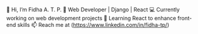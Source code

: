 👋 Hi, I’m Fidha A. T. P.
👀 Web Developer | Django | React
💻 Currently working on web development projects
🌱 Learning React to enhance front-end skills
📫 Reach me at (https://www.linkedin.com/in/fidha-tp/)

<!---
Fidhaatp/Fidhaatp is a ✨ special ✨ repository because its `README.md` (this file) appears on your GitHub profile.
You can click the Preview link to take a look at your changes.
--->
